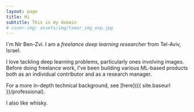 ```yaml
---
layout: page
title: Hi
subtitle: This is my domain
# cover-img: assets/img/tamar_img_exp.jpg
---
```


I'm Nir Ben-Zvi. I am a *freelance deep learning researcher* from Tel-Aviv, Israel.

I love tackling deep learning problems, particularly ones involving images. Before doing freelance work, I've been building various ML-based products both as an individual contributor and as a research manager.

For a more in-depth technical background, see [here]({{ site.baseurl }}/professional).


I also like whisky.